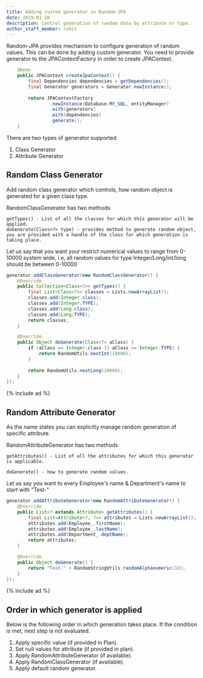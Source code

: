 ```yaml
---
title: Adding custom generator in Random-JPA
date: 2019-01-20
description: Control generation of random data by attribute or type.  
author_staff_member: rohit
---
```


Random-JPA provides mechanism to configure generation of random values. This can be done by adding custom generator. You need to provide generator to the JPAContextFactory in order to create JPAContext.

```java
    @Bean
    public JPAContext createJpaContext() {
        final Dependencies dependencies = getDependencies();
        final Generator generators = Generator.newInstance();
        
        return JPAContextFactory
                .newInstance(Database.MY_SQL, entityManager)
                .with(generators)
                .with(dependencies)
                .generate();
    }
```

There are two types of generator supported

1. Class Generator
2. Attribute Generator

## Random Class Generator
Add random class generator which controls, how random object is generated for a given class type.

RandomClassGenerator has two methods

```text
getTypes() - List of all the classes for which this generator will be applied.
doGenerate(Class<?> type) - provides method to generate random object, you are provided with a handle of the class for which generation is taking place.
```

Let us say that you want your restrict numerical values to range from 0-10000 system wide, i.e, all random values for type Integer/Long/int/long should be between 0-10000

```java
generator.addClassGenerator(new RandomClassGenerator() {
    @Override
    public Collection<Class<?>> getTypes() {
        final List<Class<?>> classes = Lists.newArrayList();
        classes.add(Integer.class);
        classes.add(Integer.TYPE);
        classes.add(Long.class);
        classes.add(Long.TYPE);
        return classes;
    }

    @Override
    public Object doGenerate(Class<?> aClass) {
        if (aClass == Integer.class || aClass == Integer.TYPE) {
            return RandomUtils.nextInt(10000);    
        }
                    
        return RandomUtils.nextLong(10000);
    }
});
```

{% include ad %}

## Random Attribute Generator
As the name states you can explicitly manage random generation of specific attribute.

RandomAttributeGenerator has two methods

```text
getAttributes() - List of all the attributes for which this generator is applicable.

doGenerate() - how to generate random values.
```

Let us say you want to every Employee's name & Department's name to start with "Test-"

```java
generator.addAttributeGenerator(new RandomAttributeGenerator() {
    @Override
    public List<? extends Attribute> getAttributes() {
        final List<Attribute<?, ?>> attributes = Lists.newArrayList();
        attributes.add(Employee_.firstName);
        attributes.add(Employee_.lastName);
        attributes.add(Department_.deptName);
        return attributes;
    }

    @Override
    public Object doGenerate() {
        return "Test-" + RandomStringUtils.randomAlphanumeric(10);
    }
});
```
{% include ad %}
## Order in which generator is applied

Below is the following order in which generation takes place. If the condition is met, next step is not evaluated.

1. Apply specific value (if provided in Plan).
2. Set null values for attribute (if provided in plan).
3. Apply RandomAttributeGenerator (if available).
4. Apply RandomClassGenerator (if available).
5. Apply default random generator.